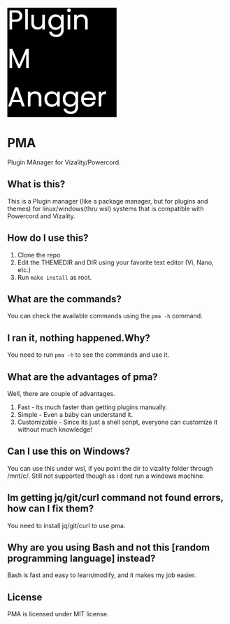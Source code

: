 <p align="left">
<img src="./assets/pma.png">
</p>


# PMA
Plugin MAnager for Vizality/Powercord.

## What is this?
This is a Plugin manager (like a package manager, but for plugins and themes) for linux/windows(thru wsl) systems that is compatible with Powercord and Vizality.

## How do I use this?
1. Clone the repo
2. Edit the THEMEDIR and DIR using your favorite text editor (Vi, Nano, etc.)
3. Run `make install` as root.


## What are the commands?
You can check the available commands using the `pma -h` command.

## I ran it, nothing happened.Why?
You need to run `pma -h` to see the commands and use it.

## What are the advantages of pma?
Well, there are couple of advantages.
1. Fast - Its much faster than getting plugins manually.
2. Simple - Even a baby can understand it.
3. Customizable - Since its just a shell script, everyone can customize it without much knowledge!

## Can I use this on Windows?
You can use this under wsl, if you point the dir to vizality folder through /mnt/c/.
Still not supported though as i dont run a windows machine.

## Im getting jq/git/curl command not found errors, how can I fix them?
You need to install jq/git/curl to use pma.

## Why are you using Bash and not this [random programming language] instead?
Bash is fast and easy to learn/modify, and it makes my job easier.

## License
PMA is licensed under MIT license.
